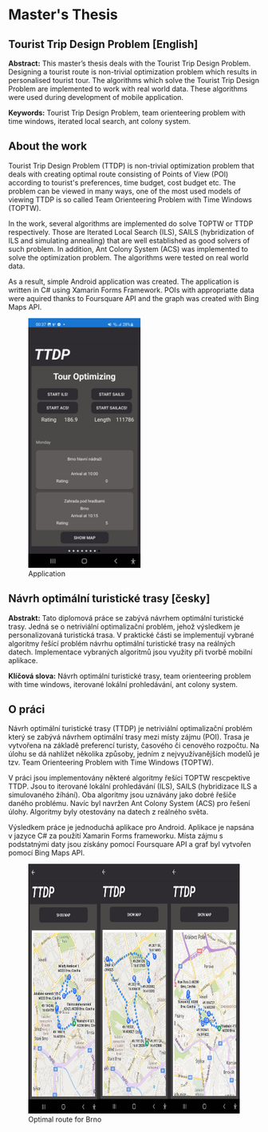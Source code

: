 # Master's Thesis

## Tourist Trip Design Problem \[English]
**Abstract:** This master’s thesis deals with the Tourist Trip Design Problem. Designing a tourist route is non-trivial optimization problem which results in personalised tourist tour. The algorithms which solve the Tourist Trip Design Problem are implemented to work with real world data. These algorithms were used during development of mobile application.

**Keywords:** Tourist Trip Design Problem, team orienteering problem with time windows, iterated local search, ant colony system.

## About the work

Tourist Trip Design Problem (TTDP) is non-trivial optimization problem that deals with creating optimal route consisting of Points of View (POI) according to tourist's preferences, time budget, cost budget etc. The problem can be viewed in many ways, one of the most used models of viewing TTDP is so called Team Orienteering Problem with Time Windows (TOPTW).

In the work, several algorithms are implemented do solve TOPTW or TTDP respectively. Those are Iterated Local Search (ILS), SAILS (hybridization of ILS and simulating annealing) that are well established as good solvers of such problem. In addition, Ant Colony System (ACS) was implemented to solve the optimization problem. The algorithms were tested on real world data.

As a result, simple Android application was created. The application is written in C# using Xamarin Forms Framework. POIs with appropriatte data were aquired thanks to Foursquare API and the graph was created with Bing Maps API.

<p allign="center">
    <figure>
        <img
            src="./assets/images/app.jpg"
            alt="app_screenshot"
            height="500">
        <figcaption>Application</figcaption>
    </figure>
</p>

## Návrh optimální turistické trasy \[česky]
**Abstrakt:** Tato diplomová práce se zabývá návrhem optimální turistické trasy. Jedná se o netriviální optimalizační problém, jehož výsledkem je personalizovaná turistická trasa. V praktické části se implementují vybrané algoritmy řešící problém návrhu optimální turistické trasy na reálných datech. Implementace vybraných algoritmů jsou využity při tvorbě mobilní aplikace.

**Klíčová slova:** Návrh optimální turistické trasy, team orienteering problem with time windows,
iterované lokální prohledávání, ant colony system.

## O práci

Návrh optimální turistické trasy (TTDP) je netriviální optimalizační problém který se zabývá návrhem optimální trasy mezi místy zájmu (POI). Trasa je vytvořena na základě preferencí turisty, časového či cenového rozpočtu. Na úlohu se dá nahlížet několika způsoby, jedním z nejvyužívanějších modelů je tzv. Team Orienteering Problem with Time Windows (TOPTW).

V práci jsou implementovány některé algoritmy řešíci TOPTW rescpektive TTDP. Jsou to iterované lokální prohledávání (ILS), SAILS (hybridizace ILS a simulovaného žíhání). Oba algoritmy jsou uznávány jako dobré řešiče daného problému. Navíc byl navržen Ant Colony System (ACS) pro řešení úlohy. Algoritmy byly otestovány na datech z reálného světa.

Výsledkem práce je jednoduchá aplikace pro Android. Aplikace je napsána v jazyce C# za použití Xamarin Forms frameworku. Místa zájmu s podstatnými daty jsou získány pomocí Foursquare API a graf byl vytvořen pomocí Bing Maps API.

<p allign="center">
    <figure>
        <img
            src="./assets/images/route.jpg"
            alt="route"
            height="500">
        <figcaption>Optimal route for Brno</figcaption>
    </figure>
</p>